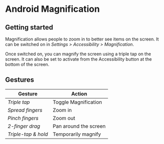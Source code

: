 # Android Magnification


## Getting started

Magnification allows people to zoom in to better see items on the screen. It can be switched on in *Settings > Accessibility > Magnification*.

Once switched on, you can magnify the screen using a triple tap on the screen. It can also be set to activate from the Accessibility button at the bottom of the screen.


## Gestures

Gesture             | Action
--------------------|--------------------
*Triple tap*        | Toggle Magnification
*Spread fingers*    | Zoom in
*Pinch fingers*     | Zoom out
*2-finger drag*     | Pan around the screen
*Triple-tap & hold* | Temporarily magnify
